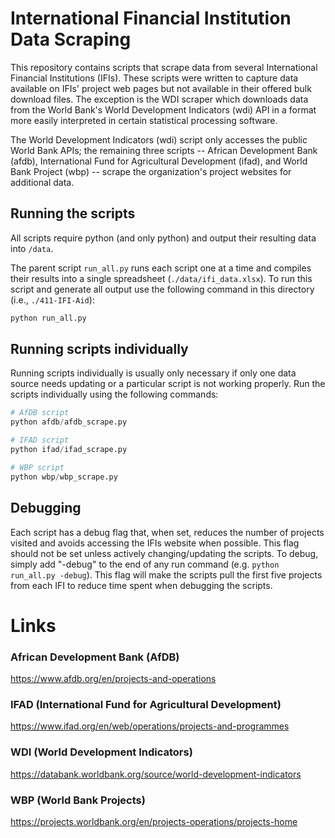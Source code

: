 # International Financial Institution Data Scraping

This repository contains scripts that scrape data from several International Financial Institutions (IFIs). These scripts were written to capture data available on IFIs' project web pages but not available in their offered bulk download files. The exception is the WDI scraper which downloads data from the World Bank's World Development Indicators (wdi) API in a format more easily interpreted in certain statistical processing software. 

The World Development Indicators (wdi) script only accesses the public World Bank APIs; the remaining three scripts -- African Development Bank (afdb), International Fund for Agricultural Development (ifad), and World Bank Project (wbp) -- scrape the organization's project websites for additional data.

## Running the scripts

All scripts require python (and only python) and output their resulting data into `/data`. 

The parent script `run_all.py` runs each script one at a time and compiles their results into a single spreadsheet (`./data/ifi_data.xlsx`). To run this script and generate all output use the following command in this directory (i.e., `./411-IFI-Aid`):

```python 
python run_all.py
```

## Running scripts individually

Running scripts individually is usually only necessary if only one data source needs updating or a particular script is not working properly. Run the scripts individually using the following commands:

```python
# AfDB script
python afdb/afdb_scrape.py

# IFAD script
python ifad/ifad_scrape.py

# WBP script
python wbp/wbp_scrape.py
```

## Debugging

Each script has a debug flag that, when set, reduces the number of projects visited and avoids accessing the IFIs website when possible. This flag should not be set unless actively changing/updating the scripts. To debug, simply add "-debug" to the end of any run command (e.g. `python run_all.py -debug`). This flag will make the scripts pull the first five projects from each IFI to reduce time spent when debugging the scripts.

# Links

### African Development Bank (AfDB)

https://www.afdb.org/en/projects-and-operations

### IFAD (International Fund for Agricultural Development)

https://www.ifad.org/en/web/operations/projects-and-programmes

### WDI (World Development Indicators)

https://databank.worldbank.org/source/world-development-indicators

### WBP (World Bank Projects)

https://projects.worldbank.org/en/projects-operations/projects-home
